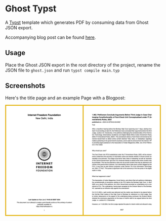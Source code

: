 # Ghost Typst

A [Typst](https://typst.app) template which generates PDF by consuming data from Ghost JSON export.

Accompanying blog post can be found [here](https://djoker.tech/posts/programatically-generating-pdf/).

## Usage

Place the Ghost JSON export in the root directory of the project, rename the JSON file to `ghost.json` and run `typst compile main.typ`

## Screenshots

Here's the title page and an example Page with a Blogpost:

![title and Posts](<image.png>)
